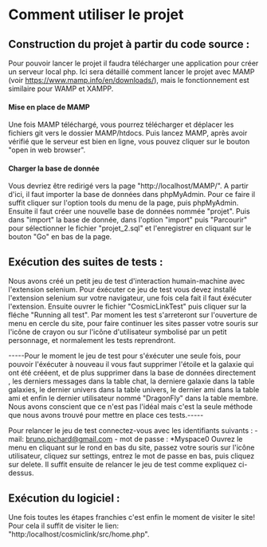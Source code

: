 # Comment utiliser le projet 

## Construction du projet à partir du code source :

Pour pouvoir lancer le projet il faudra télécharger une application pour créer un serveur local php. Ici sera détaillé comment lancer le projet avec MAMP (voir https://www.mamp.info/en/downloads/), mais le fonctionnement est similaire pour WAMP et XAMPP.

#### Mise en place de MAMP

Une fois MAMP téléchargé, vous pourrez télécharger et déplacer les fichiers git vers le dossier MAMP/htdocs.
Puis lancez MAMP, après avoir vérifié que le serveur est bien en ligne, vous pouvez cliquer sur le bouton "open in web browser".

#### Charger la base de donnée

Vous devriez être redirigé vers la page "http://localhost/MAMP/". A partir d'ici, il faut importer la base de données dans phpMyAdmin.
Pour ce faire il suffit cliquer sur l'option tools du menu de la page, puis phpMyAdmin. Ensuite il faut créer une nouvelle base de données nommée "projet". Puis dans "import" la base de donnée, dans l'option "import" puis "Parcourir" pour sélectionner le fichier "projet_2.sql" et l'enregistrer en cliquant sur le bouton "Go" en bas de la page.

## Exécution des suites de tests :

Nous avons créé un petit jeu de test d'interaction humain-machine avec l'extension selenium.
Pour éxécuter ce jeu de test vous devez installé l'extension selenium sur votre navigateur, une fois cela fait il faut éxécuter l'extension. Ensuite ouvrer le fichier "CosmicLinkTest" puis cliquer sur la fléche "Running all test". 
Par moment les test s'arreteront sur l'ouverture de menu en cercle du site, pour faire continuer les sites passer votre souris sur l'icône de crayon ou sur l'icône d'utilisateur symbolisé par un petit personnage, et normalement les tests reprendront. 

-----Pour le moment le jeu de test pour s'éxécuter une seule fois, pour pouvoir l'éxécuter à nouveau il vous faut supprimer l'étoile et la galaxie qui ont été crééent, et de plus supprimer dans la base de données directement , les derniers messages dans la table chat, la derniere galaxie dans la table galaxies, le dernier univers dans la table univers, le dernier ami dans la table ami et enfin le dernier utilisateur nommé "DragonFly" dans la table membre.
Nous avons conscient que ce n'est pas l'idéal mais c'est la seule méthode que nous avons trouvé pour mettre en place ces tests.-----

Pour relancer le jeu de test connectez-vous avec les identifiants suivants :
        - mail: bruno.pichard@gmail.com
        - mot de passe : *Myspace0
Ouvrez le menu en cliquant sur le rond en bas du site, passez votre souris sur l'icône utilisateur, cliquez sur settings, entrez le mot de passe en bas, puis cliquez sur delete.
Il suffit ensuite de relancer le jeu de test comme expliquez ci-dessus.


## Exécution du logiciel :

Une fois toutes les étapes franchies c'est enfin le moment de visiter le site! Pour cela il suffit de visiter le lien: "http:/localhost/cosmiclink/src/home.php". 
